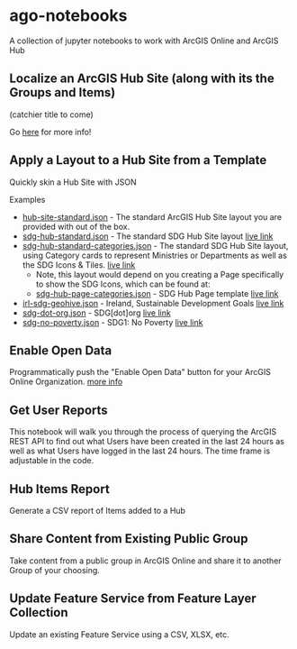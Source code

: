 # ago-notebooks
A collection of jupyter notebooks to work with ArcGIS Online and ArcGIS Hub

## Localize an ArcGIS Hub Site (along with its the Groups and Items)
(catchier title to come)

Go [here](Localize%20an%20ArcGIS%20Hub%20Site) for more info!

## Apply a Layout to a Hub Site from a Template
Quickly skin a Hub Site with JSON

Examples
- [hub-site-standard.json](resources/hub-site-templates/hub-site-standard.json) - The standard ArcGIS Hub Site layout you are provided with out of the box.
- [sdg-hub-standard.json](resources/hub-site-templates/sdg-hub-standard.json) - The standard SDG Hub Site layout [live link](http://sdg-template-sdgs.hub.arcgis.com/)
- [sdg-hub-standard-categories.json](resources/hub-site-templates/sdg-hub-standard-categories.json) - The standard SDG Hub Site layout, using Category cards to represent Ministries or Departments as well as the SDG Icons & Tiles. [live link](http://sdg-template-cat-sdgs.opendata.arcgis.com)
  - Note, this layout would depend on you creating a Page specifically to show the SDG Icons, which can be found at:
  - [sdg-hub-page-categories.json](resources/hub-site-templates/sdg-hub-page-categories.json) - SDG Hub Page template [live link](http://sdg-template-cat-sdgs.opendata.arcgis.com/pages/sdgs)
- [irl-sdg-geohive.json](resources/hub-site-templates/irl-sdg-geohive.json) - Ireland, Sustainable Development Goals [live link](http://irelandsdg.geohive.ie/)
- [sdg-dot-org.json](resources/hub-site-templates/sdg-dot-org.json) - SDG[dot]org [live link](http://www.sdg.org)
- [sdg-no-poverty.json](resources/hub-site-templates/sdg-no-poverty.json) - SDG1: No Poverty [live link](http://nopoverty-sdgs.opendata.arcgis.com/)

## Enable Open Data
Programmatically push the "Enable Open Data" button for your ArcGIS Online Organization. [more info](https://doc.arcgis.com/en/hub/get-started/enable-open-data-capabilities.htm)

## Get User Reports
This notebook will walk you through the process of querying the ArcGIS REST API to find out what Users have been created in the last 24 hours as well as what Users have logged in the last 24 hours. The time frame is adjustable in the code.

## Hub Items Report
Generate a CSV report of Items added to a Hub

## Share Content from Existing Public Group
Take content from a public group in ArcGIS Online and share it to another Group of your choosing.

## Update Feature Service from Feature Layer Collection
Update an existing Feature Service using a CSV, XLSX, etc.